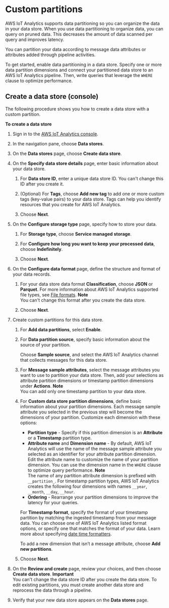 # Custom partitions<a name="custom-partitioning"></a>

AWS IoT Analytics supports data partitioning so you can organize the data in your data store\. When you use data partitioning to organize data, you can query on pruned data\. This decreases the amount of data scanned per query and improves latency\.

 You can partition your data according to message data attributes or attributes added through pipeline activities\.

To get started, enable data partitioning in a data store\. Specify one or more data partition dimensions and connect your partitioned data store to an AWS IoT Analytics pipeline\. Then, write queries that leverage the `WHERE` clause to optimize performance\.

## Create a data store \(console\)<a name="create-datastore-console"></a>

The following procedure shows you how to create a data store with a custom partition\.

**To create a data store**

1. Sign in to the [AWS IoT Analytics console](https://console.aws.amazon.com/iotanalytics/v2)\.

1. In the navigation pane, choose **Data stores**\.

1. On the **Data stores** page, choose **Create data store**\.

1. On the **Specify data store details** page, enter basic information about your data store\.

   1. For **Data store ID**, enter a unique data store ID\. You can't change this ID after you create it\.

   1. \(Optional\) For **Tags**, choose **Add new tag** to add one or more custom tags \(key\-value pairs\) to your data store\. Tags can help you identify resources that you create for AWS IoT Analytics\.

   1. Choose **Next**\.

1. On the **Configure storage type** page, specify how to store your data\.

   1. For **Storage type**, choose **Service managed storage**\. 

   1. For **Configure how long you want to keep your processed data**, choose **Indefinitely**\.

   1. Choose **Next**\.

1. On the **Configure data format** page, define the structure and format of your data records\.

   1. For your data store data format **Classification**, choose **JSON** or **Parquet**\. For more information about AWS IoT Analytics supported file types, see [File formats](iotanalytics-schema.md)\.
**Note**  
You can't change this format after you create the data store\.

   1. Choose **Next**\.

1. Create custom partitions for this data store\.

   1. For **Add data partitions**, select **Enable**\.

   1. For **Data partition source**, specify basic information about the source of your partition\.

       Choose **Sample source**, and select the AWS IoT Analytics channel that collects messages for this data store\.

   1. For **Message sample attributes**, select the message attributes you want to use to partition your data store\. Then, add your selections as attribute partition dimensions or timestamp partition dimensions under **Actions**\.
**Note**  
You can add only one timestamp partition to your data store\.

   1. For **Custom data store partition dimensions**, define basic information about your partition dimensions\. Each message sample attribute you selected in the previous step will become the dimensions of your partition\. Customize each dimension with these options:
      + **Partition type** \- Specify if this partition dimension is an **Attribute** or a **Timestamp** partition type\.
      + **Attribute name** and **Dimension name** \- By default, AWS IoT Analytics will use the name of the message sample attribute you selected as an identifier for your attribute partition dimension\. Edit the attribute name to customize the name of your partition dimension\. You can use the dimension name in the `WHERE` clause to optimize query performance\.
**Note**  
The name of any partition attribute dimension is prefixed with `__partition_`\.
For timestamp partition types, AWS IoT Analytics creates the following four dimensions with names `__year`, `__month`, `__day`, `__hour`\. 
      + **Ordering** \- Rearrange your partition dimensions to improve the latency for your queries\.

      For **Timestamp format**, specify the format of your timestamp partition by matching the ingested timestamp from your message data\. You can choose one of AWS IoT Analytics listed format options, or specify one that matches the format of your data\. Learn more about specifying [date time formatters]( https://docs.oracle.com/en/java/javase/11/docs/api/java.base/java/time/format/DateTimeFormatter.html)\. 

      To add a new dimension that isn’t a message attribute, choose **Add new partitions**\. 

   1. Choose **Next**\.

1. On the **Review and create** page, review your choices, and then choose **Create data store**\.
**Important**  
You can't change the data store ID after you create the data store\.
To edit existing partitions, you must create another data store and reprocess the data through a pipeline\.

1. Verify that your new data store appears on the **Data stores** page\.